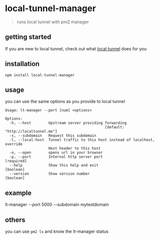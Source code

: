 # local-tunnel-manager

> runs local tunnel with pm2 manager

## getting started
If you are new to local tunnel, check out what [local tunnel](https://localtunnel.github.io/www/) does for you

## installation
```shell
npm install local-tunnel-manager
```
## usage
you can use the same options as you provide to local tunnel

```
Usage: lt-manager --port [num] <options>

Options:
  -h, --host        Upstream server providing forwarding
                                              [default: "http://localtunnel.me"]
  -s, --subdomain   Request this subdomain
  -l, --local-host  Tunnel traffic to this host instead of localhost, override
                    Host header to this host
  -o, --open        opens url in your browser
  -p, --port        Internal http server port                         [required]
  --help            Show this help and exit                            [boolean]
  --version         Show version number                                [boolean]
```

## example
lt-manager --port 5000 --subdomain mytestdomain

## others
you can use `pm2 ls` and know the lt-manager status

